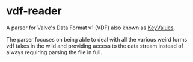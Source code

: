 # vdf-reader

A parser for Valve's Data Format v1 (VDF) also known as [KeyValues](https://developer.valvesoftware.com/wiki/KeyValues).

The parser focuses on being able to deal with all the various weird forms vdf takes in the wild and providing access to the data stream instead of always requiring parsing the file in full.
